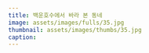 ```yaml
---
title: 백운호수에서 바라 본 동네
image: assets/images/fulls/35.jpg
thumbnail: assets/images/thumbs/35.jpg
caption: 
---
```

